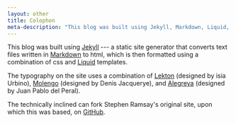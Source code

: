 ```yaml
---
layout: other
title: Colophon
meta-description: "This blog was built using Jekyll, Markdown, Liquid, Linux, Lecton, Molengo, Alegreya, Vim, and the Linux command line"
---
```


This blog was built using [Jekyll](http://jekyllrb.com/) --- a static site generator that converts text files written in [Markdown](http://daringfireball.net/projects/markdown/) to <span class="sc">html</span>, which is then formatted using a combination of <span class="sc">css</span> and [Liquid](http://liquidmarkup.org/) templates.  

The typography on the site uses a combination of [Lekton](http://www.lekton.info/) (designed by <span class="sc">isia</span> Urbino), [Molengo](http://www.fontsquirrel.com/foundry/Denis-Jacquerye) (designed by Denis Jacquerye), and [Alegreya](http://www.fontsquirrel.com/fonts/alegreya) (designed by Juan Pablo del Peral). 

The technically inclined can fork Stephen Ramsay's original site, upon which this was based, on [GitHub](https://github.com/sramsay/sramsay.github.com).
